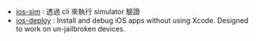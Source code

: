 - [ios-sim](https://www.npmjs.com/package/ios-sim) : 透過 cli 來執行 simulator 驗證
- [ios-deploy](https://www.npmjs.com/package/ios-deploy) : Install and debug iOS apps without using Xcode. Designed to work on un-jailbroken devices.